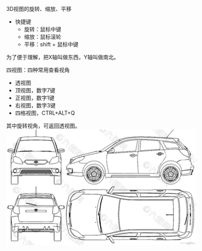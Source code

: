 3D视图的旋转、缩放、平移
- 快捷键
  - 旋转：鼠标中键
  - 缩放：鼠标滚轮
  - 平移：shift + 鼠标中键

为了便于理解，把X轴叫做东西，Y轴叫做南北。


四视图：四种常用查看视角
- 透视图
- 顶视图，数字7键
- 正视图，数字1键
- 右视图，数字3键
- 四格视图，CTRL+ALT+Q

其中旋转视角，可返回透视图。
![](car_view.jpeg)


